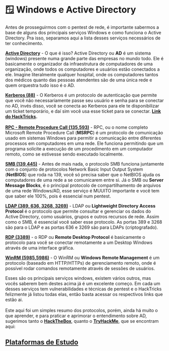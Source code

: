 # 🪟 Windows e Active Directory

Antes de prosseguirmos com o pentest de rede, é importante sabermos a base de alguns dos principais serviços Windows e como funciona o Active Directory. Pra isso, separamos aqui a lista desses serviços necessários de ter conhecimento.



[**Active Directory**](https://book.hacktricks.xyz/windows-hardening/active-directory-methodology) - O que é isso? Active Directory ou **AD** é um sistema (windows) presente numa grande parte das empresas no mundo todo. Ele é basicamente o organizador da infraestrutura de computadores de uma organização, onde todos os computadores e usuários estão conectados a ele. Imagine literalmente qualquer hospital, onde os computadores tantos dos médicos quanto das pessoas atendentes são de uma única rede e quem orquestra tudo isso é o AD.

[**Kerberos (88)**](https://www.gta.ufrj.br/grad/07\_1/kerberos/) - O Kerberos é um protocolo de autenticação que permite que você não necessariamente passe seu usuário e senha para se conectar no AD, invés disso, você se conecta ao Kerberos para ele te disponibilizar um ticket temporário, e daí sim você usa esse ticket para se conectar. [**Link do HackTricks**](https://book.hacktricks.xyz/network-services-pentesting/pentesting-kerberos-88)**.**\
\
[**RPC - Remote Procedure Call (135,593)**](https://book.hacktricks.xyz/network-services-pentesting/135-pentesting-msrpc) - RPC, ou o nome completo Microsoft Remote Procedure Call (**MSRPC**) é um protocolo de comunicação usado em sistemas Windows para permitir a comunicação entre diferentes processos em computadores em uma rede. Ele funciona permitindo que um programa solicite a execução de um procedimento em um computador remoto, como se estivesse sendo executado localmente.

[**SMB (139,445)**](https://book.hacktricks.xyz/network-services-pentesting/pentesting-smb) - Antes de mais nada, o protocolo SMB funciona juntamente com o conjunto de protocolos Network Basic Input Output System (**NetBIOS**) que roda na 139, você só precisa saber que o NetBIOS ajuda os computadores de uma rede a se comunicarem entre si. Já o SMB ou **Server Message Blocks**, é o principal protocolo de compartilhamento de arquivos de uma rede Windows/AD, esse serviço é MUUITO importante e você tem que saber ele 100%, pois é essencial num pentest.

[**LDAP (389, 636, 3268, 3269)**](https://book.hacktricks.xyz/network-services-pentesting/pentesting-ldap) - LDAP ou **Lightweight Directory Access Protocol** é o protocolo que permite consultar e gerenciar os dados do Active Directory, como usuários, grupos e outros recursos de rede. Assim como o SMB, é essencial você saber esse protocolo. As portas 389 e 3268 são para o LDAP e as portas 636 e 3269 são para LDAPs (criptografado).

[**RDP (3389)**](https://book.hacktricks.xyz/network-services-pentesting/pentesting-rdp) - o RDP ou **Remote Desktop Protocol** é basicamente o protocolo para você se conectar remotamente a um Desktop Windows através de uma interface gráfica.

[**WinRM (5985,5986)**](https://book.hacktricks.xyz/network-services-pentesting/5985-5986-pentesting-winrm) - O WinRM ou **Windows Remote Management** é um protocolo (baseado em HTTP/HTTPs) de gerenciamento remoto, onde é possível rodar comandos remotamente através de sessões de usuários.

Esses são os principais serviços windows, existem vários outros, mas vocês saberem bem destes acima já é um excelente começo. Em cada um desses serviços tem vulnerabilidades e técnicas de pentest e o HackTricks felizmente já listou todas elas, então basta acessar os respectivos links que estão ai.\
\
Este aqui foi um simples resumo dos protocolos, porém, ainda há muito o que aprender, e para praticar e aprimorar o entendimento sobre AD, sugerimos tanto o [**HackTheBox**](https://app.hackthebox.com/home), quanto o [**TryHackMe**](https://tryhackme.com/r/room/winadbasics), que se encontram aqui:

## &#x20;   [**Plataformas de Estudo**](https://wiki-cantinho-da-offsec.gitbook.io/roadmap/pentestes-comuns/windows-e-active-directory/plataformas-de-estudo)
